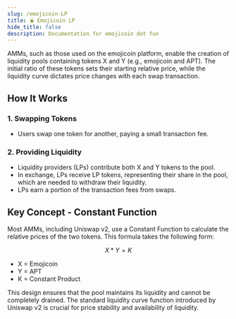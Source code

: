 ```yaml
---
slug: /emojicoin-LP
title: ⛲ Emojicoin LP
hide_title: false
description: Documentation for emojicoin dot fun
---
```


AMMs, such as those used on the emojicoin platform, enable the creation of
liquidity pools containing tokens X and Y (e.g., emojicoin and APT).
The initial ratio of these tokens sets their starting relative price,
while the liquidity curve dictates price changes with each swap transaction.

## How It Works

### 1. Swapping Tokens

- Users swap one token for another, paying a small transaction fee.

### 2. Providing Liquidity

- Liquidity providers (LPs) contribute both X and Y tokens to the pool.
- In exchange, LPs receive LP tokens, representing their share in the pool,
  which are needed to withdraw their liquidity.
- LPs earn a portion of the transaction fees from swaps.

## Key Concept - Constant Function

Most AMMs, including Uniswap v2, use a Constant Function to calculate the
relative prices of the two tokens. This formula takes the following form:

$$
X*Y=K
$$

- X = Emojicoin
- Y  = APT
- K = Constant Product

This design ensures that the pool maintains its liquidity and cannot be
completely drained. The standard liquidity curve function introduced
by Uniswap v2 is crucial for price stability and availability of liquidity.
